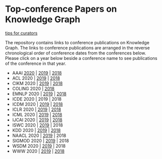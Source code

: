 # Top-conference Papers on Knowledge Graph

[tips for curators](./curations.md)

The repository contains links to conference publications on Knowledge Graph. The links to conference publications are arranged in the reverse chronological order of conference dates from the conferences below. Please click on a year below beside a conference name to see publications of the conference in that year.

- AAAI [2020](./conference_publication/aaai2020/README.md) | [2019](./conference_publication/aaai2019/README.md) | [2018](./conference_publication/aaai2018/README.md)
- ACL 2020 | [2019](./conference_publication/acl2019/README.md) | [2018](./conference_publication/acl2018/README.md)
- CIKM 2020 | [2019](./conference_publication/cikm2019/README.md) | [2018](./conference_publication/cikm2018/README.md)
- COLING 2020 | [2018](./conference_publication/coling2018/README.md)
- EMNLP 2020 | [2019](./conference_publication/emnlp2019/README.md) | [2018](./conference_publication/emnlp2018/README.md)
- ICDE 2020 | 2019 | 2018
- ICDM 2020 | [2019](./conference_publication/icdm2019/README.md) | [2018](./conference_publication/icdm2018/README.md)
- ICLR 2020 | [2019](./conference_publication/iclr2019/README.md) | [2018](./conference_publication/iclr2018/README.md)
- ICML 2020 | [2019](./conference_publication/icml2019/README.m) | [2018](./conference_publication/icml2018/README.md)
- IJCAI 2020 | [2019](./conference_publication/ijcai2019/README.md) | [2018](./conference_publication/ijcai2018/README.md)
- ISWC 2020 | [2019](./conference_publication/iswc2019/README.md) | 2018
- KDD 2020 | [2019](./conference_publication/kdd2019/README.md) | [2018](./conference_publication/kdd2018/README.md)
- NAACL 2020 | [2019](./conference_publication/naacl2019/README.md) | 2018
- SIGMOD 2020 | [2019](./conference_publication/sigmod2019/README.md) | 2018
- WSDM 2020 | [2019](./conference_publication/wsdm2019/README.md) | 2018
- WWW 2020 | [2019](./conference_publication/www2019/README.md)  | [2018](./conference_publication/www2018/README.md) 



